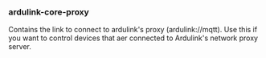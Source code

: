 ### ardulink-core-proxy

Contains the link to connect to ardulink's proxy (ardulink://mqtt). Use this if you want to control devices that aer connected to Ardulink's network proxy server. 
